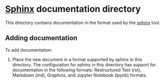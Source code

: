 # [Sphinx](https://www.sphinx-doc.org/en/master/) documentation directory

This directory contains documentation in the format used by the [sphinx](https://www.sphinx-doc.org/en/master/) tool.

## Adding documentation

To add documentation:

1. Place the new document in a format supported by sphinx in this directory.  The configuration for sphinx in this directory has support for documentation in the following formats: Restructured Text (rst), Markdown (md), Graphviz, and Jupyter Notebook (ipynb) formats.
